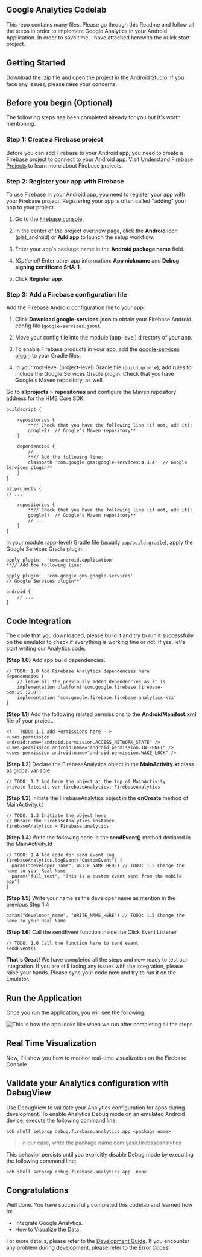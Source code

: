 ## Google Analytics Codelab
This repo contains many files. Please go through this Readme and follow all the steps in order to implement Google Analytics in your Android Application. In order to save time, I have attached herewith the quick start project. 
## Getting Started
Download the .zip file and open the project in the Android Studio. If you face any issues, please raise your concerns.

## Before you begin (Optional)
The following steps has been completed already for you but It's worth mentioning.

### **Step 1**: Create a Firebase project
Before you can add Firebase to your Android app, you need to create a Firebase project to connect to your Android app. Visit [Understand Firebase Projects](https://firebase.google.com/docs/projects/learn-more) to learn more about Firebase projects.
### **Step 2**: Register your app with Firebase
To use Firebase in your Android app, you need to register your app with your Firebase project. Registering your app is often called "adding" your app to your project.
1.  Go to the  [Firebase console](https://console.firebase.google.com/).
    
2.  In the center of the project overview page, click the  **Android**  icon (plat_android) or  **Add app**  to launch the setup workflow.
    
3.  Enter your app's package name in the  **Android package name**  field.
4. _(Optional)_ Enter other app information: **App nickname** and **Debug signing certificate SHA-1**.
5. Click **Register app**.

### **Step 3**: Add a Firebase configuration file
Add the Firebase Android configuration file to your app:

1.	Click  **Download google-services.json**  to obtain your Firebase Android config file (`google-services.json`).
    
2.  Move your config file into the module (app-level) directory of your app.
3. To enable Firebase products in your app, add the [google-services plugin](https://developers.google.com/android/guides/google-services-plugin) to your Gradle files.
4. In your root-level (project-level) Gradle file (`build.gradle`), add rules to include the Google Services Gradle plugin. Check that you have Google's Maven repository, as well.

Go to **allprojects** > **repositories** and configure the Maven repository address for the HMS Core SDK.

    buildscript { 
    
	    repositories {  
		    **// Check that you have the following line (if not, add it): 
		    google()  // Google's Maven repository**  
	    } 
	    
	    dependencies {  
		    // ...  
		    **// Add the following line: 
		    classpath 'com.google.gms:google-services:4.3.4'  // Google Services plugin**  
		}  
	}
	
	allprojects {  
	// ... 
	
		repositories {  
			**// Check that you have the following line (if not, add it): 
			google()  // Google's Maven repository**  
			// ...  
		}  
	}


In your module (app-level) Gradle file (usually `app/build.gradle`), apply the Google Services Gradle plugin:

    apply plugin:  'com.android.application'  
	**// Add the following line:  
	
	apply plugin:  'com.google.gms.google-services'  
	// Google Services plugin**
	
	android {  
		// ...  
	}

## Code Integration
The code that you downloaded, please build it and try to run it successfully on the emulator to check if everything is working fine or not. If yes, let's start writing our Analytics code.

**(Step 1.0)** Add app build dependencies.
```
// TODO: 1.0 Add Firebase Analytics dependencies here
dependencies {
	// leave all the previously added dependencies as it is
    implementation platform('com.google.firebase:firebase-bom:25.12.0')  
	implementation 'com.google.firebase:firebase-analytics-ktx'
}
```

**(Step 1.1)** Add the following related permissions to the **AndroidManifest.xml** file of your project.
```
<!-- TODO: 1.1 add Permissions here -->  
<uses-permission android:name="android.permission.ACCESS_NETWORK_STATE" />  
<uses-permission android:name="android.permission.INTERNET" />  
<uses-permission android:name="android.permission.WAKE_LOCK" />
```
**(Step 1.2)** Declare the FirebaseAnalytics object in the **MainActivity.kt** class as global variable

```
// TODO: 1.2 Add here the object at the top of MainActivity  
private lateinit var firebaseAnalytics: FirebaseAnalytics
```


**(Step 1.3)** Initiate the FirebaseAnalytics object in the **onCreate** method of MainActivity.kt
```
// TODO: 1.3 Initiate the object here  
// Obtain the FirebaseAnalytics instance.  
firebaseAnalytics = Firebase.analytics
```

**(Step 1.4)** Write the following code in the **sendEvent()** method declared in the MainActivity.kt
```
// TODO: 1.4 Add code for send event log  
firebaseAnalytics.logEvent("CustomEvent") {  
  param("developer_name", WRITE_NAME_HERE) // TODO: 1.5 Change the name to your Real Name  
  param("full_text", "This is a custom event sent from the mobile app")  
}
```


**(Step 1.5)** Write your name as the developer name as mention in the previous Step 1.4
```
param("developer_name", "WRITE_NAME_HERE") // TODO: 1.5 Change the name to your Real Name  
```

**(Step 1.6)** Call the sendEvent function inside the Click Event Listener
```
// TODO: 1.6 Call the function here to send event  
sendEvent() 
```

**That's Great!** We have completed all the steps and now ready to test our integration. If you are still facing any issues with the integration, please raise your hands. Please sync your code now and try to run it on the Emulator.

## Run the Application
Once you run the application, you will see the following:


![This is how the app looks like when we run after completing all the steps](https://github.com/yasirtahir/firebaseanalytics/raw/main/images/GoogleAnalytics.jpg)


## Real Time Visualization 
Now, I'll show you how to monitor real-time visualization on the Firebase Console.



## Validate your Analytics configuration with DebugView
Use DebugView to validate your Analytics configuration for apps during development.
To enable Analytics Debug mode on an emulated Android device, execute the following command line:

`adb shell setprop debug.firebase.analytics.app <package_name>`

> In our case, write the package name com.yasir.firebaseanalytics

This behavior persists until you explicitly disable Debug mode by executing the following command line:

`adb shell setprop debug.firebase.analytics.app .none.`

## Congratulations

Well done. You have successfully completed this codelab and learned how to:

-   Integrate Google Analytics.
-   How to Visualize the Data.

For more details, please refer to the  [Development Guide](https://firebase.google.com/docs/analytics/get-started?platform=android). If you encounter any problem during development, please refer to the  [Error Codes](https://firebase.google.com/docs/analytics/errors).



